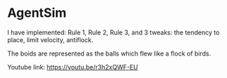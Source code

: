 # AgentSim
I have implemented: Rule 1, Rule 2, Rule 3, and 3 tweaks: the tendency to place, limit velocity, antiflock.

The boids are represented as the balls which flew like a flock of birds.

Youtube link: https://youtu.be/r3h2xQWF-EU
